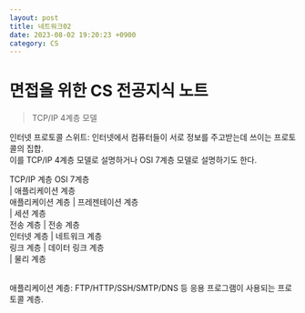 ```yaml
---
layout: post
title: 네트워크02
date: 2023-08-02 19:20:23 +0900
category: CS
---
```

# 면접을 위한 CS 전공지식 노트  
> TCP/IP 4계층 모델

인터넷 프로토콜 스위트: 인터넷에서 컴퓨터들이 서로 정보를 주고받는데 쓰이는 프로토콜의 집합.  
이를 TCP/IP 4계층 모델로 설명하거나 OSI 7계층 모델로 설명하기도 한다.  

   TCP/IP 계층            OSI 7계층  
                     |  애플리케이션 계층     
애플리케이션 계층    |  프레젠테이션 계층   
                     |  세션 계층  
전송 계층            |  전송 계층  
인터넷 계층          |  네트워크 계층  
링크 계층            |  데이터 링크 계층  
                     |  물리 계층  
<br>  

애플리케이션 계층: FTP/HTTP/SSH/SMTP/DNS 등 응용 프로그램이 사용되는 프로토콜 계층.  

